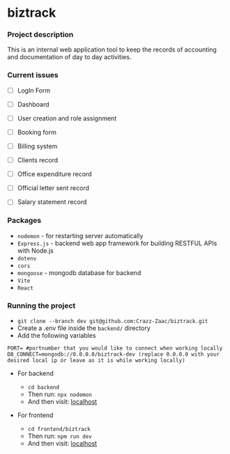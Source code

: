# biztrack

### Project description

This is an internal web application tool to keep the records of accounting and documentation of day to day activities.


### Current issues
- [ ] LogIn Form
- [ ] Dashboard
- [ ] User creation and role assignment 
- [ ] Booking form
- [ ] Billing system
- [ ] Clients record
- [ ] Office expenditure record
- [ ] Official letter sent record
- [ ] Salary statement record 


### Packages 
- `nodemon` - for restarting server automatically
- `Express.js` - backend web app framework for building RESTFUL APIs with Node.js
- `dotenv` 
- `cors`
- `mongoose` - mongodb database for backend
- `Vite`
- `React` 

### Running the project
- `git clone --branch dev git@github.com:Crazz-Zaac/biztrack.git`
- Create a .env file inside the `backend/` directory
- Add the following variables
``` 
PORT= #portnumber that you would like to connect when working locally
DB_CONNECT=mongodb://0.0.0.0/biztrack-dev (replace 0.0.0.0 with your desired local ip or leave as it is while working locally)

```
- For backend
    - `cd backend` 
    - Then run: `npx nodemon`
    - And then visit: [localhost](https://localhost:4000)

- For frontend
    - `cd frontend/biztrack`
    - Then run: `npm run dev`
    - And then visit: [localhost](http://localhost:5173/)
